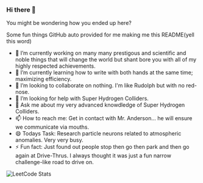### Hi there 👋
You might be wondering how you ended up here? 

Some fun things GitHub auto provided for me making me this README(yell this word)
- 🔭 I’m currently working on many many prestigous and scientific and noble things that will change the world but shant bore you with all of my highly respected achievements.
- 🌱 I’m currently learning how to write with both hands at the same time; maximizing efficiency.
- 👯 I’m looking to collaborate on nothing. I'm like Rudolph but with no red-nose.  
- 🤔 I’m looking for help with Super Hydrogen Colliders.
- 💬 Ask me about my very advanced knowdledge of Super Hydrogen Colliders.
- 📫 How to reach me: Get in contact with Mr. Anderson... he will ensure we communicate via mouths.
- 😄 Todays Task: Research particle neurons related to atmospheric anomalies. Very very busy. 
- ⚡ Fun fact: Just found out people stop then go then park and then go again at Drive-Thrus. I always thought it was just a fun narrow challenge-like road to drive on.

![LeetCode Stats](https://leetcard.jacoblin.cool/Liebmann5?theme=dark&font=Gothic%20A1&ext=heatmap)
<!--
**Liebmann5/liebmann5** is a ✨ _special_ ✨ repository because its `README.md` (this file) appears on your GitHub profile.

Here are some ideas to get you started:

- 🔭 I’m currently working on many many prestigous and scientific and noble things that will change the world but shant bore you with all of my highly respected achievements.
- 🌱 I’m currently learning how to write with both hands at the same time; maximizing efficiency.
- 👯 I’m looking to collaborate on nothing. I'm like Rudolph but with no red-nose.  
- 🤔 I’m looking for help with Super Hydrogen Colliders.
- 💬 Ask me about my very advanced knowdledge of Super Hydrogen Colliders.
- 📫 How to reach me: Get in contact with Mr. Anderson... he will ensure we communicate via mouths.
- 😄 Todays Task: Research particle neurons related to atmospheric anomalies. Very very busy. 
- ⚡ Fun fact: Just found out people stop then go then park and then go again at Drive-Thrus. I always thought it was just a fun narrow challenge-like road to drive on.
-->
